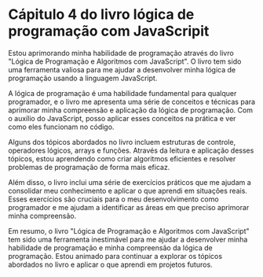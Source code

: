 # Cápitulo 4 do livro lógica de programação com JavaScripit

Estou aprimorando minha habilidade de programação através do livro "Lógica de Programação e Algoritmos com JavaScript". O livro tem sido uma ferramenta valiosa para me ajudar a desenvolver minha lógica de programação usando a linguagem JavaScript.

A lógica de programação é uma habilidade fundamental para qualquer programador, e o livro me apresenta uma série de conceitos e técnicas para aprimorar minha compreensão e aplicação da lógica de programação. Com o auxílio do JavaScript, posso aplicar esses conceitos na prática e ver como eles funcionam no código.

Alguns dos tópicos abordados no livro incluem estruturas de controle, operadores lógicos, arrays e funções. Através da leitura e aplicação desses tópicos, estou aprendendo como criar algoritmos eficientes e resolver problemas de programação de forma mais eficaz.

Além disso, o livro inclui uma série de exercícios práticos que me ajudam a consolidar meu conhecimento e aplicar o que aprendi em situações reais. Esses exercícios são cruciais para o meu desenvolvimento como programador e me ajudam a identificar as áreas em que preciso aprimorar minha compreensão.

Em resumo, o livro "Lógica de Programação e Algoritmos com JavaScript" tem sido uma ferramenta inestimável para me ajudar a desenvolver minha habilidade de programação e minha compreensão da lógica de programação. Estou animado para continuar a explorar os tópicos abordados no livro e aplicar o que aprendi em projetos futuros.
